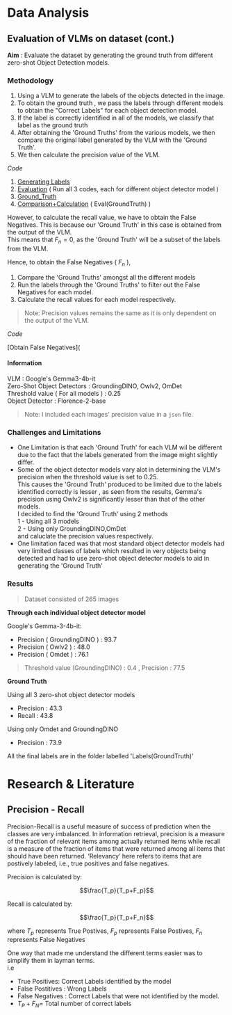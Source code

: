 # Data Analysis

## Evaluation of VLMs on dataset (cont.)

**Aim** : Evaluate the dataset by generating the ground truth from different zero-shot Object Detection models.

### Methodology
1. Using a VLM to generate the labels of the objects detected in the image.
2. To obtain the ground truth , we pass the labels through different models to obtain the "Correct Labels" for each object detection model. 
3. If the label is correctly identified in all of the models, we classify that label as the ground truth
4. After obtaining the 'Ground Truths' from the various models, we then compare the original label generated by the VLM with the 'Ground Truth'.
5. We then calculate the precision value of the VLM.

*Code*

1. [Generating Labels](https://github.com/DCMZ88/internship/tree/main/Week%208/Models/Generating%20Labels)
2. [Evaluation](https://github.com/DCMZ88/internship/tree/main/Week%209/Evaluation) ( Run all 3 codes, each for different object detector model )
3. [Ground_Truth](https://github.com/DCMZ88/internship/blob/main/Week%209/GroundTruth.ipynb)
4. [Comparison+Calculation](https://github.com/DCMZ88/internship/blob/main/Week%209/Eval(GroundTruth).ipynb) ( Eval(GroundTruth) )

However, to calculate the recall value, we have to obtain the False Negatives. This is because our 'Ground Truth' in this case is obtained from the output of the VLM.\
This means that $F_n=0$, as the 'Ground Truth' will be a subset of the labels from the VLM.

Hence, to obtain the False Negatives ( $F_n$ ), 
1. Compare the 'Ground Truths' amongst all the different models
2. Run the labels through the 'Ground Truths' to filter out the False Negatives for each model.
3. Calculate the recall values for each model respectively.
> Note: Precision values remains the same as it is only dependent on the output of the VLM.

*Code*

[Obtain False Negatives](

#### Information
VLM : Google's Gemma3-4b-it\
Zero-Shot Object Detectors : GroundingDINO, Owlv2, OmDet\
Threshold value ( For all models ) : 0.25\
Object Detector : Florence-2-base


 > Note: I included each images' precision value in a `json` file.

### Challenges and Limitations
- One Limitation is that each 'Ground Truth' for each VLM wil be different due to the fact that the labels generated from the image might slightly differ.
- Some of the object detector models vary alot in determining the VLM's precision when the threshold value is set to 0.25.\
  This causes the 'Ground Truth' produced to be limited due to the labels identified correctly is lesser , as seen from the results, Gemma's precision using Owlv2 is significantly lesser than that of the other models.\
  I decided to find the 'Ground Truth' using 2 methods\
    1 - Using all 3 models\
    2 - Using only GroundingDINO,OmDet\
  and caluclate the precision values respectively.
- One limitation faced was that most standard object detector models had very limited classes of labels which resulted in very objects being detected and had to use zero-shot object detector models to aid in generating the 'Ground Truth'
### Results 

> Dataset consisted of 265 images

**Through each individual object detector model**

Google's Gemma-3-4b-it:
  - Precision ( GroundingDINO ) : 93.7
  - Precision ( Owlv2 ) : 48.0
  - Precision ( Omdet ) : 76.1
> Threshold value (GroundingDINO) : 0.4 , Precision : 77.5

**Ground Truth**

Using all 3 zero-shot object detector models

- Precision : 43.3
- Recall : 43.8

Using only Omdet and GroundingDINO

- Precision : 73.9

All the final labels are in the folder labelled 'Labels(GroundTruth)'
# Research & Literature

## Precision - Recall 
Precision-Recall is a useful measure of success of prediction when the classes are very imbalanced. In information retrieval, precision is a measure of the fraction of relevant items among actually returned items while recall is a measure of the fraction of items that were returned among all items that should have been returned. ‘Relevancy’ here refers to items that are postively labeled, i.e., true positives and false negatives.

Precision is calculated by:

$$\frac{T_p}{T_p+F_p}$$

Recall is calculated by:

$$\frac{T_p}{T_p+F_n}$$

where $T_p$ represents True Postives, $F_p$ represents False Postives, $F_n$ represents False Negatives 

One way that made me understand the different terms easier was to simplify them in layman terms.\
i.e 
- True Positives: Correct Labels identified by the model
- False Postitives : Wrong Labels
- False Negatives : Correct Labels that were not identified by the model.
- $T_P+F_N=$ Total number of correct labels
